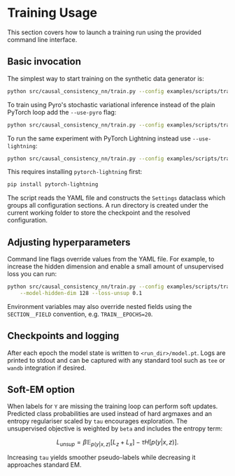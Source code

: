 # Training Usage

This section covers how to launch a training run using the provided command line interface.

## Basic invocation

The simplest way to start training on the synthetic data generator is:

```bash
python src/causal_consistency_nn/train.py --config examples/scripts/train_config.yaml
```

To train using Pyro's stochastic variational inference instead of the plain
PyTorch loop add the `--use-pyro` flag:

```bash
python src/causal_consistency_nn/train.py --config examples/scripts/train_config.yaml --use-pyro
```

To run the same experiment with PyTorch Lightning instead use `--use-lightning`:

```bash
python src/causal_consistency_nn/train.py --config examples/scripts/train_config.yaml --use-lightning
```

This requires installing `pytorch-lightning` first:

```bash
pip install pytorch-lightning
```

The script reads the YAML file and constructs the `Settings` dataclass which groups
all configuration sections. A run directory is created under the current working
folder to store the checkpoint and the resolved configuration.

## Adjusting hyperparameters

Command line flags override values from the YAML file. For example, to increase
the hidden dimension and enable a small amount of unsupervised loss you can run:

```bash
python src/causal_consistency_nn/train.py --config examples/scripts/train_config.yaml \
    --model-hidden-dim 128 --loss-unsup 0.1
```

Environment variables may also override nested fields using the `SECTION__FIELD`
convention, e.g. `TRAIN__EPOCHS=20`.

## Checkpoints and logging

After each epoch the model state is written to `<run_dir>/model.pt`. Logs are
printed to stdout and can be captured with any standard tool such as
`tee` or `wandb` integration if desired.

## Soft-EM option

When labels for `Y` are missing the training loop can perform soft updates.
Predicted class probabilities are used instead of hard argmaxes and an entropy
regulariser scaled by `tau` encourages exploration. The unsupervised objective
is weighted by `beta` and includes the entropy term:

```math
L_{unsup} = \beta \mathbb{E}_{p(y|x,z)}[L_z + L_x] - \tau H[p(y|x,z)].
```

Increasing `tau` yields smoother pseudo-labels while decreasing it approaches
standard EM.
